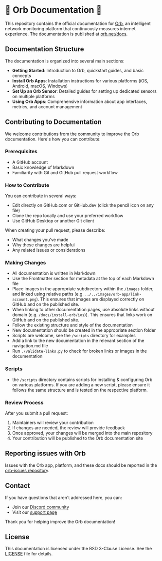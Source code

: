 # 🔮 Orb Documentation 📑

This repository contains the official documentation for [Orb](https://orb.net), an intelligent network monitoring platform that continuously measures internet experience. The documentation is published at [orb.net/docs](https://orb.net/docs).

## Documentation Structure

The documentation is organized into several main sections:

- **Getting Started**: Introduction to Orb, quickstart guides, and basic concepts
- **Install Orb Apps**: Installation instructions for various platforms (iOS, Android, macOS, Windows)
- **Set Up an Orb Sensor**: Detailed guides for setting up dedicated sensors on multiple platforms
- **Using Orb Apps**: Comprehensive information about app interfaces, metrics, and account management

## Contributing to Documentation

We welcome contributions from the community to improve the Orb documentation. Here's how you can contribute:

### Prerequisites

- A GitHub account
- Basic knowledge of Markdown
- Familiarity with Git and GitHub pull request workflow

### How to Contribute

You can contribute in several ways:

- Edit directly on GitHub.com or GitHub.dev (click the pencil icon on any file)
- Clone the repo locally and use your preferred workflow
- Use GitHub Desktop or another Git client

When creating your pull request, please describe:

- What changes you've made
- Why these changes are helpful
- Any related issues or considerations

### Making Changes

- All documentation is written in Markdown
- Use the Frontmatter section for metadata at the top of each Markdown file
- Place images in the appropriate subdirectory within the `/images` folder, and linked using relative paths (e.g. `../../images/orb-app/link-account.png`). This ensures that images are displayed correctly on GitHub and on the published site.
- When linking to other documentation pages, use absolute links without domain (e.g. `/docs/install-orb/ios`)). This ensures that links work on GitHub and on the published site.
- Follow the existing structure and style of the documentation
- New documentation should be created in the appropriate section folder
- Scripts are welcome, see the `/scripts` directory for examples
- Add a link to the new documentation in the relevant section of the navigation.md file
- Run `./validate-links.py` to check for broken links or images in the documentation

### Scripts

- the `/scripts` directory contains scripts for installing & configuring Orb on various platforms. If you are adding a new script, please ensure it follows the same structure and is tested on the respective platform.

### Review Process

After you submit a pull request:

1. Maintainers will review your contribution
2. If changes are needed, the review will provide feedback
3. Once approved, your changes will be merged into the main repository
4. Your contribution will be published to the Orb documentation site

## Reporting issues with Orb

Issues with the Orb app, platform, and these docs should be reported in the [orb-issues repository](https://github.com/orbforge/orb-issues/issues).

## Contact

If you have questions that aren't addressed here, you can:

- Join our [Discord community](https://discord.gg/orbforge)
- Visit our [support page](https://orb.net/support)

Thank you for helping improve the Orb documentation!

## License

This documentation is licensed under the BSD 3-Clause License. See the [LICENSE](LICENSE) file for details.
